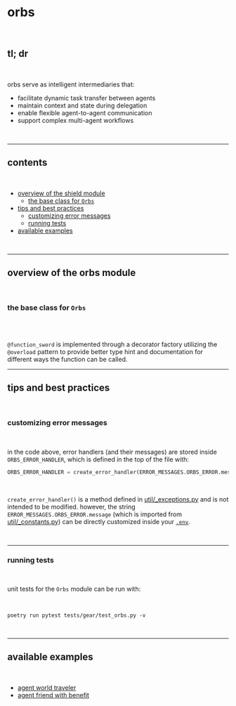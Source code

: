 # orbs

<br>

## tl; dr

<br>

orbs serve as intelligent intermediaries that:

- facilitate dynamic task transfer between agents
- maintain context and state during delegation
- enable flexible agent-to-agent communication
- support complex multi-agent workflows

<br>

---

## contents

<br>

- [overview of the shield module](#overview-of-the-shield-module)
    - [the base class for `Orbs`](#the-base-class-for-orbs)
- [tips and best practices](#tips-and-best-practices)
  - [customizing error messages](#customizing-error-messages)
  - [running tests](#running-tests)
- [available examples](#available-examples)

<br>

---

## overview of the orbs module

<br>

### the base class for `Orbs`

<br>


<br>



`@function_sword` is implemented through a decorator factory utilizing the `@overload` pattern to provide better type hint and documentation for different ways the function can be called.



----

## tips and best practices

<br>

### customizing error messages

<br>

in the code above, error handlers (and their messages) are stored inside `ORBS_ERROR_HANDLER`, which is defined in the top of the file with:

```python
ORBS_ERROR_HANDLER = create_error_handler(ERROR_MESSAGES.ORBS_ERROR.message)
```

<br>

`create_error_handler()` is a method defined in [util/_exceptions.py](../../src/util/_exceptions.py) and is not intended to be modified. however, the string `ERROR_MESSAGES.ORBS_ERROR.message` (which is imported from [util/_constants.py](../../src/util/_constants.py)) can be directly customized inside your [`.env`](../../.env.example).

<br>

---

### running tests

<br>

unit tests for the `Orbs` module can be run with:

<br>

```shell
poetry run pytest tests/gear/test_orbs.py -v
```

<br>

---

## available examples

<br>

* [agent world traveler](../../examples/agents/world_traveler.py)
* [agent friend with benefit](../../examples/agents/friend_with_benefits.py)

